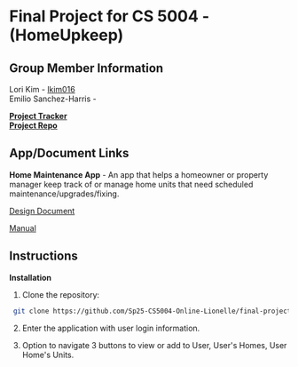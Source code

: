# Final Project for CS 5004 - (HomeUpkeep)

## Group Member Information
Lori Kim - [lkim016](https://github.com/lkim016)  
Emilio Sanchez-Harris - 

[**Project Tracker**](https://github.com/orgs/Sp25-CS5004-Online-Lionelle/projects/2/views/4)  
[**Project Repo**](https://github.com/Sp25-CS5004-Online-Lionelle/final-project-group-4/tree/main)

## App/Document Links
**Home Maintenance App** - An app that helps a homeowner or property manager keep track of or manage home units that need scheduled maintenance/upgrades/fixing.

[Design Document](/DesignDocuments)
 
[Manual](/Manual)


## Instructions
**Installation**
1. Clone the repository:
```bash
 git clone https://github.com/Sp25-CS5004-Online-Lionelle/final-project-group-4.git
```

2. Enter the application with user login information.

3. Option to navigate 3 buttons to view or add to User, User's Homes, User Home's Units.
